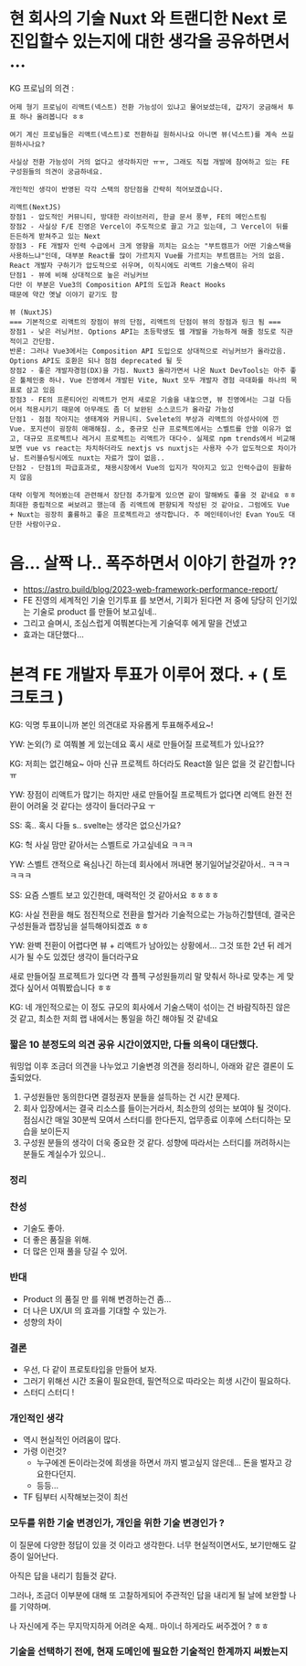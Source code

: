 # 현 회사의 기술 Nuxt 와 트랜디한 Next 로 진입할수 있는지에 대한 생각을 공유하면서 ...

KG 프로님의 의견 : 

```text
어제 형기 프로님이 리액트(넥스트) 전환 가능성이 있냐고 물어보셨는데, 갑자기 궁금해서 투표 하나 올려봅니다 ㅎㅎ 

여기 계신 프로님들은 리액트(넥스트)로 전환하길 원하시나요 아니면 뷰(넉스트)를 계속 쓰길 원하시나요?

사실상 전환 가능성이 거의 없다고 생각하지만 ㅠㅠ, 그래도 직접 개발에 참여하고 있는 FE 구성원들의 의견이 궁금하네요.

개인적인 생각이 반영된 각각 스택의 장단점을 간략히 적어보겠습니다.

리액트(NextJS)
장점1 - 압도적인 커뮤니티, 방대한 라이브러리, 한글 문서 풍부, FE의 메인스트림
장점2 - 사실상 F/E 진영은 Vercel이 주도적으로 끌고 가고 있는데, 그 Vercel이 뒤를 든든하게 받쳐주고 있는 Next
장점3 - FE 개발자 인력 수급에서 크게 영향을 끼치는 요소는 "부트캠프가 어떤 기술스택을 사용하느냐"인데, 대부분 React를 많이 가르치지 Vue를 가르치는 부트캠프는 거의 없음. React 개발자 구하기가 압도적으로 쉬우며, 이직시에도 리액트 기술스택이 유리
단점1 - 뷰에 비해 상대적으로 높은 러닝커브
다만 이 부분은 Vue3의 Composition API의 도입과 React Hooks 
때문에 약간 옛날 이야기 같기도 함

뷰 (NuxtJS)
=== 기본적으로 리액트의 장점이 뷰의 단점, 리액트의 단점이 뷰의 장점과 링크 됨 ===
장점1 - 낮은 러닝커브. Options API는 초등학생도 웹 개발을 가능하게 해줄 정도로 직관적이고 간단함.
반론: 그러나 Vue3에서는 Composition API 도입으로 상대적으로 러닝커브가 올라갔음. Options API도 호환은 되나 점점 deprecated 될 듯
장점2 - 좋은 개발자경험(DX)을 가짐. Nuxt3 올라가면서 나온 Nuxt DevTools는 아주 좋은 툴체인중 하나. Vue 진영에서 개발된 Vite, Nuxt 모두 개발자 경험 극대화를 하나의 목표로 삼고 있음
장점3 - FE의 프론티어인 리액트가 먼저 새로운 기술을 내놓으면, 뷰 진영에서는 그걸 다듬어서 적용시키기 때문에 아무래도 좀 더 보완된 소스코드가 올라갈 가능성
단점1 - 점점 작아지는 생태계와 커뮤니티. Svelete의 부상과 리액트의 아성사이에 낀 Vue. 포지션이 굉장히 애매해짐. 소, 중규모 신규 프로젝트에서는 스벨트를 안쓸 이유가 없고, 대규모 프로젝트나 레거시 프로젝트는 리액트가 대다수. 실제로 npm trends에서 비교해보면 vue vs react는 차치하더라도 nextjs vs nuxtjs는 사용자 수가 압도적으로 차이가 남. 트러블슈팅시에도 nuxt는 자료가 많이 없음..
단점2 - 단점1의 파급효과로, 채용시장에서 Vue의 입지가 작아지고 있고 인력수급이 원활하지 않음

대략 이렇게 적어봤는데 관련해서 장단점 추가할게 있으면 같이 말해봐도 좋을 것 같네요 ㅎㅎ 최대한 중립적으로 써보려고 했는데 좀 리액트에 편향되게 작성된 것 같아요. 그럼에도 Vue + Nuxt는 굉장히 훌륭하고 좋은 프로젝트라고 생각합니다. 주 메인테이너인 Evan You도 대단한 사람이구요.
```

# 음... 살짝 나.. 폭주하면서 이야기 한걸까 ??
- https://astro.build/blog/2023-web-framework-performance-report/
- FE 진영의 세계적인 기술 인기투표 를 보면서, 기회가 된다면 저 중에 당당히 인기있는 기술로 product 를 만들어 보고싶네..
- 그리고 슬며시, 조심스럽게 여쭤본다는게 기술덕후 에게 말을 건넸고 
- 효과는 대단했다...

# 본격 FE 개발자 투표가 이루어 졌다. + ( 토크토크 )

KG: 익명 투표이니까 본인 의견대로 자유롭게 투표해주세요~!

YW: 논외(?) 로 여쭤볼 게 있는데요 혹시 새로 만들어질 프로젝트가 있나요??

KG: 저희는 없긴해요~ 아마 신규 프로젝트 하더라도 React쓸 일은 없을 것 같긴합니다 ㅠ

YW: 장점이 리액트가 많기는 하지만 새로 만들어질 프로젝트가 없다면 리액트 완전 전환이 어려울 것 같다는 생각이 들더라구요 ㅜ

SS: 혹.. 혹시 다들 s.. svelte는 생각은 없으신가요?

KG: 헉 사실 맘만 같아서는 스벨트로 가고싶네요 ㅋㅋㅋ

YW: 스벨트 갠적으로 욕심나긴 하는데 회사에서 꺼내면 봉기일어날것같아서.. ㅋㅋㅋㅋㅋㅋ

SS: 요즘 스벨트 보고 있긴한데, 매력적인 것 같아서요 ㅎㅎㅎㅎ

KG: 사실 전환을 해도 점진적으로 전환을 할거라 기술적으로는 가능하긴할텐데, 결국은 구성원들과 랩장님을 설득해야되겠죠 ㅎㅎ

YW: 완벽 전환이 어렵다면 뷰 + 리액트가 남아있는 상황에서... 그것 또한 2년 뒤 레거시가 될 수도 있겠단 생각이 들더라구요

새로 만들어질 프로젝트가 있다면 각 플젝 구성원들끼리 말 맞춰서 하나로 맞추는 게 맞겠다 싶어서 여쭤봤습니다 ㅎㅎ

KG: 네 개인적으로는 이 정도 규모의 회사에서 기술스택이 섞이는 건 바람직하진 않은 것 같고, 최소한 저희 랩 내에서는 통일을 하긴 해야될 것 같네요

### 짧은 10 분정도의 의견 공유 시간이였지만, 다들 의욕이 대단했다.

워밍업 이후 조금더 의견을 나누었고 기술변경 의견을 정리하니, 아래와 같은 결론이 도출되었다.

1. 구성원들만 동의한다면 결정권자 분들을 설득하는 건 시간 문제다.
2. 회사 입장에서는 결국 리소스를 들이는거라서, 최소한의 성의는 보여야 될 것이다. 점심시간 매일 30분씩 모여서 스터디를 한다든지, 업무종료 이후에 스터디하는 모습을 보이든지
3. 구성원 분들의 생각이 더욱 중요한 것 같다. 성향에 따라서는 스터디를 꺼려하시는 분들도 계실수가 있으니..

### 정리

### 찬성
- 기술도 좋아. 
- 더 좋은 품질을 위해.
- 더 많은 인재 풀을 당길 수 있어.

### 반대
- Product 의 품질 만 를 위해 변경하는건 좀...
- 더 나은 UX/UI 의 효과를 기대할 수 있는가.
- 성향의 차이

### 결론
- 우선, 다 같이 프로토타입을 만들어 보자.
- 그러기 위해선 시간 조율이 필요한데, 필연적으로 따라오는 희생 시간이 필요하다.
- 스터디 스터디 !

### 개인적인 생각
- 역시 현실적인 어려움이 많다.
- 가령 이런것? 
  - 누구에겐 돈이라는것에 희생을 하면서 까지 벌고싶지 않은데... 돈을 벌자고 강요한다던지.
  - 등등...
- TF 팀부터 시작해보는것이 최선

### 모두를 위한 기술 변경인가, 개인을 위한 기술 변경인가 ?
이 질문에 다양한 정답이 있을 것 이라고 생각한다.
너무 현실적이면서도, 보기만해도 갈증이 일어난다.

아직은 답을 내리기 힘들것 같다.

그러나, 조금더 이부분에 대해 또 고찰하게되어 주관적인 답을 내리게 될 날에 보완할 나를 기약하며.

나 자신에게 주는 무지막지하게 어려운 숙제.. 마이너 하게라도 써주겠어 ? ㅎㅎ 

### 기술을 선택하기 전에, 현재 도메인에 필요한 기술적인 한계까지 써봤는지 